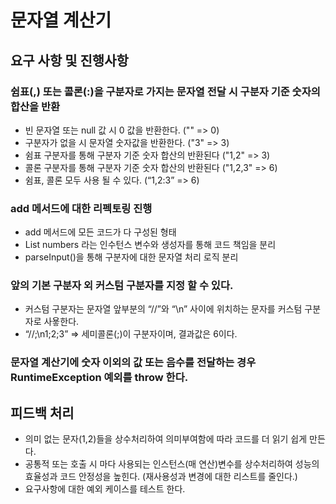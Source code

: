 # 문자열 계산기 

## 요구 사항 및 진행사항

### 쉼표(,) 또는 콜론(:)을 구분자로 가지는 문자열 전달 시 구분자 기준 숫자의 합산을 반환

- 빈 문자열 또는 null 값 시 0 값을 반환한다. ("" => 0)
- 구분자가 없을 시 문자열 숫자값을 반환한다. ("3" => 3) 
- 쉼표 구분자를 통해 구분자 기준 숫자 합산의 반환된다 ("1,2" => 3)
- 콜론 구분자를 통해 구분자 기준 숫자 합산의 반환된다 ("1,2,3" => 6)
- 쉼표, 콜론 모두 사용 될 수 있다. (“1,2:3” => 6)

### add 메서드에 대한 리펙토링 진행

- add 메서드에 모든 코드가 다 구성된 형태 
- List<Integer> numbers 라는 인수턴스 변수와 생성자를 통해 코드 책임을 분리
- parseInput()을 통해 구분자에 대한 문자열 처리 로직 분리

### 앞의 기본 구분자 외 커스텀 구분자를 지정 할 수 있다. 

- 커스텀 구분자는 문자열 앞부분의 “//”와 “\n” 사이에 위치하는 문자를 커스텀 구분자로 사욯한다. 
- “//;\n1;2;3” => 세미콜론(;)이 구분자이며, 결과값은 6이다.

### 문자열 계산기에 숫자 이외의 값 또는 음수를 전달하는 경우 RuntimeException 예외를 throw 한다.


## 피드백 처리 

- 의미 없는 문자(1,2)들을 상수처리하여 의미부여함에 따라 코드를 더 읽기 쉽게 만든다. 
- 공통적 또는 호출 시 마다 사용되는 인스턴스(매 연산)변수를 상수처리하여 성능의 효율성과 코드 안정성을 높힌다.
  (재사용성과 변경에 대한 리스트를 줄인다.) 
- 요구사항에 대한 예외 케이스를 테스트 한다.
